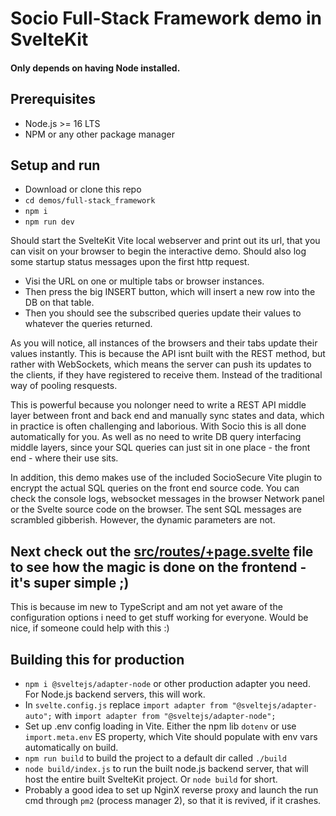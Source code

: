 # Socio Full-Stack Framework demo in SvelteKit

#### Only depends on having Node installed.

## Prerequisites
* Node.js >= 16 LTS
* NPM or any other package manager

## Setup and run
* Download or clone this repo
* ```cd demos/full-stack_framework```
* ```npm i```
* ```npm run dev```

Should start the SvelteKit Vite local webserver and print out its url, that you can visit on your browser to begin the interactive demo.
Should also log some startup status messages upon the first http request.

* Visi the URL on one or multiple tabs or browser instances. 
* Then press the big INSERT button, which will insert a new row into the DB on that table. 
* Then you should see the subscribed queries update their values to whatever the queries returned.

As you will notice, all instances of the browsers and their tabs update their values instantly. This is because the API isnt built with the REST method, but rather with WebSockets, which means the server can push its updates to the clients, if they have registered to receive them. Instead of the traditional way of pooling resquests.

This is powerful because you nolonger need to write a REST API middle layer between front and back end and manually sync states and data, which in practice is often challenging and laborious. With Socio this is all done automatically for you. As well as no need to write DB query interfacing middle layers, since your SQL queries can just sit in one place - the front end - where their use sits. 

In addition, this demo makes use of the included SocioSecure Vite plugin to encrypt the actual SQL queries on the front end source code. You can check the console logs, websocket messages in the browser Network panel or the Svelte source code on the browser. The sent SQL messages are scrambled gibberish. However, the dynamic parameters are not.

## Next check out the [src/routes/+page.svelte](https://github.com/Rolands-Laucis/Socio/blob/master/demos/full-stack_framework/src/routes/%2Bpage.svelte) file to see how the magic is done on the frontend - it's super simple ;)

This is because im new to TypeScript and am not yet aware of the configuration options i need to get stuff working for everyone. Would be nice, if someone could help with this :)

## Building this for production
* ```npm i @sveltejs/adapter-node``` or other production adapter you need. For Node.js backend servers, this will work.
* In ``svelte.config.js`` replace ``import adapter from "@sveltejs/adapter-auto";`` with ``import adapter from "@sveltejs/adapter-node";``
* Set up .env config loading in Vite. Either the npm lib `dotenv` or use ``import.meta.env`` ES property, which Vite should populate with env vars automatically on build.
* ```npm run build``` to build the project to a default dir called ``./build``
* ``node build/index.js`` to run the built node.js backend server, that will host the entire built SvelteKit project. Or ```node build``` for short.
* Probably a good idea to set up NginX reverse proxy and launch the run cmd through ``pm2`` (process manager 2), so that it is revived, if it crashes.